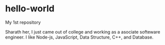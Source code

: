 # hello-world
My 1st repository

Sharath her, I just came out of college and working as a asociate softeware engineer.
I like Node-js, JavaScript, Data Structure, C++, and Database.
